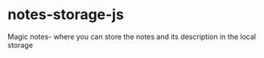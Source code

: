 # notes-storage-js
Magic notes- where you can store the notes and its description in the local storage
